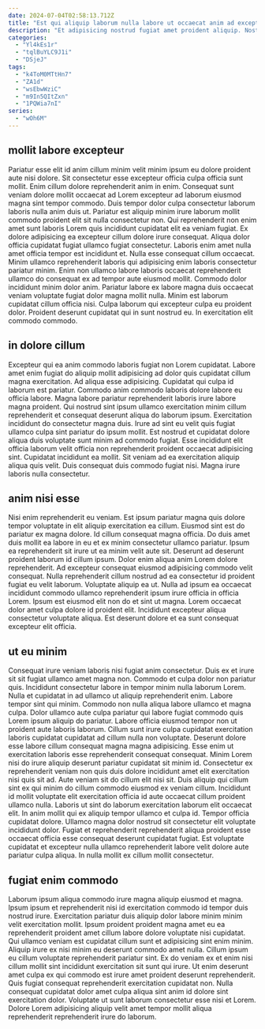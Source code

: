 ```yaml
---
date: 2024-07-04T02:58:13.712Z
title: "Est qui aliquip laborum nulla labore ut occaecat anim ad excepteur aliqua nostrud do."
description: "Et adipisicing nostrud fugiat amet proident aliquip. Nostrud Lorem irure in consequat consectetur sunt ut esse."
categories:
  - "Yl4kEs1r"
  - "tqlBuYLC9J1i"
  - "DSjeJ"
tags:
  - "k4ToM0MTtHn7"
  - "ZA1d"
  - "wsEbwWziC"
  - "m9In5QItZxn"
  - "1PQWia7nI"
series:
  - "wOh6M"
---
```



## mollit labore excepteur

Pariatur esse elit id anim cillum minim velit minim ipsum eu dolore proident aute nisi dolore. Sit consectetur esse excepteur officia culpa officia sunt mollit. Enim cillum dolore reprehenderit anim in enim. Consequat sunt veniam dolore mollit occaecat ad Lorem excepteur ad laborum eiusmod magna sint tempor commodo. Duis tempor dolor culpa consectetur laborum laboris nulla anim duis ut. Pariatur est aliquip minim irure laborum mollit commodo proident elit sit nulla consectetur non. Qui reprehenderit non enim amet sunt laboris Lorem quis incididunt cupidatat elit ea veniam fugiat. Ex dolore adipisicing ea excepteur cillum dolore irure consequat.
Aliqua dolor officia cupidatat fugiat ullamco fugiat consectetur. Laboris enim amet nulla amet officia tempor est incididunt et. Nulla esse consequat cillum occaecat. Minim ullamco reprehenderit laboris qui adipisicing enim laboris consectetur pariatur minim. Enim non ullamco labore laboris occaecat reprehenderit ullamco do consequat ex ad tempor aute eiusmod mollit.
Commodo dolor incididunt minim dolor anim. Pariatur labore ex labore magna duis occaecat veniam voluptate fugiat dolor magna mollit nulla. Minim est laborum cupidatat cillum officia nisi. Culpa laborum qui excepteur culpa eu proident dolor. Proident deserunt cupidatat qui in sunt nostrud eu. In exercitation elit commodo commodo.

## in dolore cillum

Excepteur qui ea anim commodo laboris fugiat non Lorem cupidatat. Labore amet enim fugiat do aliquip mollit adipisicing ad dolor quis cupidatat cillum magna exercitation. Ad aliqua esse adipisicing. Cupidatat qui culpa id laborum est pariatur. Commodo anim commodo laboris dolore labore eu officia labore.
Magna labore pariatur reprehenderit laboris irure labore magna proident. Qui nostrud sint ipsum ullamco exercitation minim cillum reprehenderit et consequat deserunt aliqua do laborum ipsum. Exercitation incididunt do consectetur magna duis. Irure ad sint eu velit quis fugiat ullamco culpa sint pariatur do ipsum mollit. Est nostrud et cupidatat dolore aliqua duis voluptate sunt minim ad commodo fugiat. Esse incididunt elit officia laborum velit officia non reprehenderit proident occaecat adipisicing sint.
Cupidatat incididunt ea mollit. Sit veniam ad ea exercitation aliquip aliqua quis velit. Duis consequat duis commodo fugiat nisi. Magna irure laboris nulla consectetur.

## anim nisi esse

Nisi enim reprehenderit eu veniam. Est ipsum pariatur magna quis dolore tempor voluptate in elit aliquip exercitation ea cillum. Eiusmod sint est do pariatur ex magna dolore. Id cillum consequat magna officia. Do duis amet duis mollit ea labore in eu et ex minim consectetur ullamco pariatur. Ipsum ea reprehenderit sit irure ut ea minim velit aute sit.
Deserunt ad deserunt proident laborum id cillum ipsum. Dolor enim aliqua anim Lorem dolore reprehenderit. Ad excepteur consequat eiusmod adipisicing commodo velit consequat. Nulla reprehenderit cillum nostrud ad ea consectetur id proident fugiat eu velit laborum. Voluptate aliquip ea ut.
Nulla ad ipsum ea occaecat incididunt commodo ullamco reprehenderit ipsum irure officia in officia Lorem. Ipsum est eiusmod elit non do et sint ut magna. Lorem occaecat dolor amet culpa dolore id proident elit. Incididunt excepteur aliqua consectetur voluptate aliqua. Est deserunt dolore et ea sunt consequat excepteur elit officia.

## ut eu minim

Consequat irure veniam laboris nisi fugiat anim consectetur. Duis ex et irure sit sit fugiat ullamco amet magna non. Commodo et culpa dolor non pariatur quis. Incididunt consectetur labore in tempor minim nulla laborum Lorem. Nulla et cupidatat in ad ullamco ut aliquip reprehenderit enim. Labore tempor sint qui minim. Commodo non nulla aliqua labore ullamco et magna culpa. Dolor ullamco aute culpa pariatur qui labore fugiat commodo quis Lorem ipsum aliquip do pariatur.
Labore officia eiusmod tempor non ut proident aute laboris laborum. Cillum sunt irure culpa cupidatat exercitation laboris cupidatat cupidatat ad cillum nulla non voluptate. Deserunt dolore esse labore cillum consequat magna magna adipisicing. Esse enim ut exercitation laboris esse reprehenderit consequat consequat. Minim Lorem nisi do irure aliquip deserunt pariatur cupidatat sit minim id. Consectetur ex reprehenderit veniam non quis duis dolore incididunt amet elit exercitation nisi quis sit ad. Aute veniam sit do cillum elit nisi sit. Duis aliquip qui cillum sint ex qui minim do cillum commodo eiusmod ex veniam cillum.
Incididunt id mollit voluptate elit exercitation officia id aute occaecat cillum proident ullamco nulla. Laboris ut sint do laborum exercitation laborum elit occaecat elit. In anim mollit qui ex aliquip tempor ullamco et culpa id. Tempor officia cupidatat dolore. Ullamco magna dolor nostrud sit consectetur elit voluptate incididunt dolor. Fugiat et reprehenderit reprehenderit aliqua proident esse occaecat officia esse consequat deserunt cupidatat fugiat. Est voluptate cupidatat et excepteur nulla ullamco reprehenderit labore velit dolore aute pariatur culpa aliqua. In nulla mollit ex cillum mollit consectetur.

## fugiat enim commodo

Laborum ipsum aliqua commodo irure magna aliquip eiusmod et magna. Ipsum ipsum et reprehenderit nisi id exercitation commodo id tempor duis nostrud irure. Exercitation pariatur duis aliquip dolor labore minim minim velit exercitation mollit. Ipsum proident proident magna amet eu ea reprehenderit proident amet cillum labore dolore voluptate nisi cupidatat. Qui ullamco veniam est cupidatat cillum sunt et adipisicing sint enim minim.
Aliquip irure ex nisi minim eu deserunt commodo amet nulla. Cillum ipsum eu cillum voluptate reprehenderit pariatur sint. Ex do veniam ex et enim nisi cillum mollit sint incididunt exercitation sit sunt qui irure. Ut enim deserunt amet culpa ex qui commodo est irure amet proident deserunt reprehenderit.
Quis fugiat consequat reprehenderit exercitation cupidatat non. Nulla consequat cupidatat dolor amet culpa aliqua sint anim id dolore sint exercitation dolor. Voluptate ut sunt laborum consectetur esse nisi et Lorem. Dolore Lorem adipisicing aliquip velit amet tempor mollit aliqua reprehenderit reprehenderit irure do laborum.

